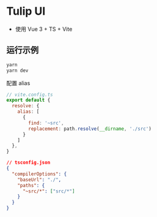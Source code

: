 # Tulip UI

- 使用 Vue 3 + TS + Vite

## 运行示例

```sh
yarn
yarn dev
```

配置 alias

```js
// vite.config.ts
export default {
  resolve: {
    alias: [
      {
        find: '~src',
        replacement: path.resolve(__dirname, './src')
      }
    ]
  },
}
```

```json
// tsconfig.json
{
  "compilerOptions": {
    "baseUrl": "./",
    "paths": {
      "~src/*": ["src/*"]
    }
  }
}
```